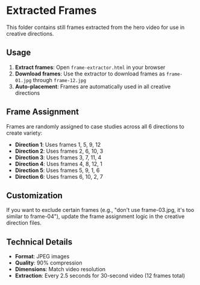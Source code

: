 # Extracted Frames

This folder contains still frames extracted from the hero video for use in creative directions.

## Usage

1. **Extract frames**: Open `frame-extractor.html` in your browser
2. **Download frames**: Use the extractor to download frames as `frame-01.jpg` through `frame-12.jpg`
3. **Auto-placement**: Frames are automatically used in all creative directions

## Frame Assignment

Frames are randomly assigned to case studies across all 6 directions to create variety:

- **Direction 1**: Uses frames 1, 5, 9, 12
- **Direction 2**: Uses frames 2, 6, 10, 3
- **Direction 3**: Uses frames 3, 7, 11, 4
- **Direction 4**: Uses frames 4, 8, 12, 1
- **Direction 5**: Uses frames 5, 9, 1, 6
- **Direction 6**: Uses frames 6, 10, 2, 7

## Customization

If you want to exclude certain frames (e.g., "don't use frame-03.jpg, it's too similar to frame-04"), update the frame assignment logic in the creative direction files.

## Technical Details

- **Format**: JPEG images
- **Quality**: 90% compression
- **Dimensions**: Match video resolution
- **Extraction**: Every 2.5 seconds for 30-second video (12 frames total)
